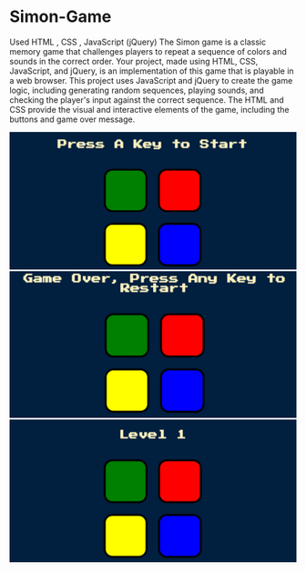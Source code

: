 # Simon-Game
Used HTML , CSS ,  JavaScript (jQuery)
The Simon game is a classic memory game that challenges players to repeat a sequence of colors and sounds in the correct order. Your project, made using HTML, CSS, JavaScript, and jQuery, is an implementation of this game that is playable in a web browser.
This project uses JavaScript and jQuery to create the game logic, including generating random sequences, playing sounds, and checking the player's input against the correct sequence. The HTML and CSS provide the visual and interactive elements of the game, including the buttons and game over message.

<img src="sg-1.png" alt="Screenshot 1">
<img src="sg-2.png" alt="Screenshot 2">
<img src="sg-3.png" alt="Screenshot 3">
